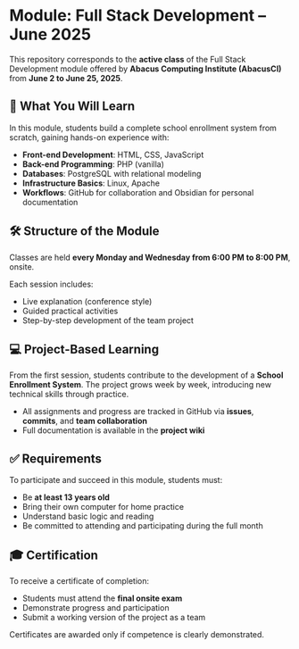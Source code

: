 # Module: Full Stack Development – June 2025

This repository corresponds to the **active class** of the Full Stack Development module offered by **Abacus Computing Institute (AbacusCI)** from **June 2 to June 25, 2025**.

## 🧠 What You Will Learn

In this module, students build a complete school enrollment system from scratch, gaining hands-on experience with:

- **Front-end Development**: HTML, CSS, JavaScript
- **Back-end Programming**: PHP (vanilla)
- **Databases**: PostgreSQL with relational modeling
- **Infrastructure Basics**: Linux, Apache
- **Workflows**: GitHub for collaboration and Obsidian for personal documentation

## 🛠 Structure of the Module

Classes are held **every Monday and Wednesday from 6:00 PM to 8:00 PM**, onsite.

Each session includes:

- Live explanation (conference style)
- Guided practical activities
- Step-by-step development of the team project

## 💻 Project-Based Learning

From the first session, students contribute to the development of a **School Enrollment System**. The project grows week by week, introducing new technical skills through practice.

- All assignments and progress are tracked in GitHub via **issues**, **commits**, and **team collaboration**
- Full documentation is available in the **project wiki**

## ✅ Requirements

To participate and succeed in this module, students must:

- Be **at least 13 years old**
- Bring their own computer for home practice
- Understand basic logic and reading
- Be committed to attending and participating during the full month

## 🎓 Certification

To receive a certificate of completion:

- Students must attend the **final onsite exam**
- Demonstrate progress and participation
- Submit a working version of the project as a team

Certificates are awarded only if competence is clearly demonstrated.
